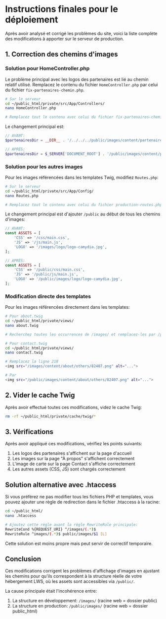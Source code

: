 # Instructions finales pour le déploiement

Après avoir analysé et corrigé les problèmes du site, voici la liste complète des modifications à apporter sur le serveur de production.

## 1. Correction des chemins d'images

### Solution pour HomeController.php

Le problème principal avec les logos des partenaires est lié au chemin relatif utilisé. Remplacez le contenu du fichier `HomeController.php` par celui du fichier `fix-partenaires-chemin.php`.

```bash
# Sur le serveur
cd ~/public_html/private/src/App/Controllers/
nano HomeController.php

# Remplacez tout le contenu avec celui du fichier fix-partenaires-chemin.php
```

Le changement principal est:
```php
// AVANT: 
$partenairesDir = __DIR__ . '/../../../public/images/content/partenaires';

// APRÈS:
$partenairesDir = $_SERVER['DOCUMENT_ROOT'] . '/public/images/content/partenaires';
```

### Solution pour les autres images

Pour les images référencées dans les templates Twig, modifiez `Routes.php`:

```bash
# Sur le serveur
cd ~/public_html/private/src/App/Config/
nano Routes.php

# Remplacez tout le contenu avec celui du fichier production-routes.php
```

Le changement principal est d'ajouter `/public` au début de tous les chemins d'images:
```php
// AVANT: 
const ASSETS = [
    'CSS' => '/css/main.css',
    'JS' => '/js/main.js',
    'LOGO' => '/images/logo/logo-camydia.jpg',
];

// APRÈS:
const ASSETS = [
    'CSS' => '/public/css/main.css',
    'JS' => '/public/js/main.js',
    'LOGO' => '/public/images/logo/logo-camydia.jpg',
];
```

### Modification directe des templates

Pour les images référencées directement dans les templates:

```bash
# Pour about.twig
cd ~/public_html/private/views/
nano about.twig

# Recherchez toutes les occurrences de /images/ et remplacez-les par /public/images/
```

```bash
# Pour contact.twig
cd ~/public_html/private/views/
nano contact.twig

# Remplacez la ligne 218
<img src="/images/content/about/others/82407.png" alt="...">

# Par
<img src="/public/images/content/about/others/82407.png" alt="...">
```

## 2. Vider le cache Twig

Après avoir effectué toutes ces modifications, videz le cache Twig:

```bash
rm -rf ~/public_html/private/cache/twig/*
```

## 3. Vérifications

Après avoir appliqué ces modifications, vérifiez les points suivants:

1. Les logos des partenaires s'affichent sur la page d'accueil
2. Les images sur la page "À propos" s'affichent correctement
3. L'image de carte sur la page Contact s'affiche correctement
4. Les autres assets (CSS, JS) sont chargés correctement

## Solution alternative avec .htaccess

Si vous préférez ne pas modifier tous les fichiers PHP et templates, vous pouvez ajouter une règle de redirection dans le fichier .htaccess à la racine:

```bash
cd ~/public_html/
nano .htaccess

# Ajoutez cette règle avant la règle RewriteRule principale:
RewriteCond %{REQUEST_URI} ^/images/(.*)$
RewriteRule ^images/(.*)$ public/images/$1 [L]
```

Cette solution est moins propre mais peut servir de correctif temporaire.

## Conclusion

Ces modifications corrigent les problèmes d'affichage d'images en ajustant les chemins pour qu'ils correspondent à la structure réelle de votre hébergement LWS, où les assets sont accessibles via `/public/`. 

La cause principale était l'incohérence entre:
1. La structure en développement: `/images/` (racine web = dossier public)
2. La structure en production: `/public/images/` (racine web = dossier public_html)
